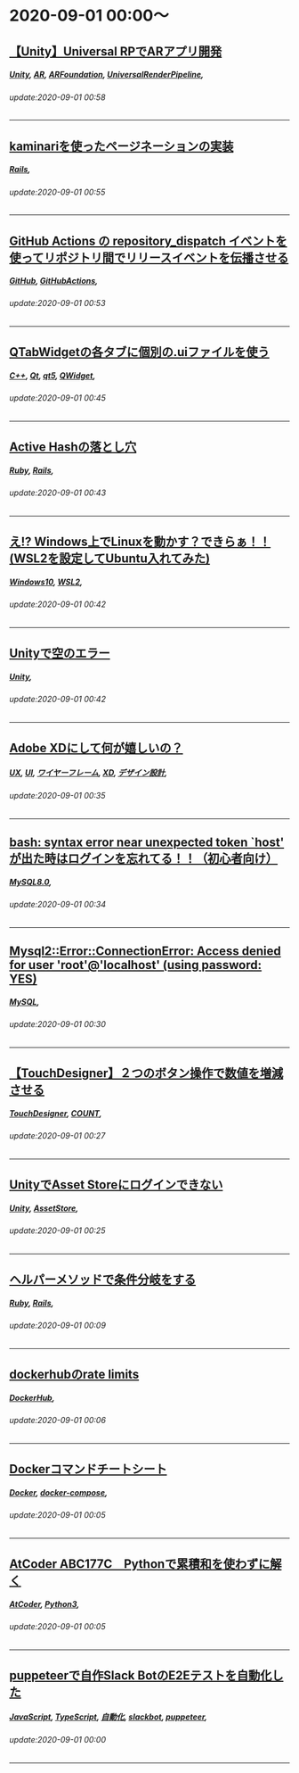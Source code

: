 # 2020-09-01 00:00～
## [【Unity】Universal RPでARアプリ開発](https://qiita.com/komakinex/items/a3011ee5828b16923405)
##### [Unity](https://qiita.com/tags/Unity), [AR](https://qiita.com/tags/AR), [ARFoundation](https://qiita.com/tags/ARFoundation), [UniversalRenderPipeline](https://qiita.com/tags/UniversalRenderPipeline), 
###### update:2020-09-01 00:58
---
## [kaminariを使ったページネーションの実装](https://qiita.com/kidokoro-syusei/items/65db23a46643024d25cc)
##### [Rails](https://qiita.com/tags/Rails), 
###### update:2020-09-01 00:55
---
## [GitHub Actions の repository_dispatch イベントを使ってリポジトリ間でリリースイベントを伝播させる](https://qiita.com/takat0-h0rikosh1/items/d464f4733ff81fda23fc)
##### [GitHub](https://qiita.com/tags/GitHub), [GitHubActions](https://qiita.com/tags/GitHubActions), 
###### update:2020-09-01 00:53
---
## [QTabWidgetの各タブに個別の.uiファイルを使う](https://qiita.com/Atsushi4/items/630a372e9eb2b418d2b1)
##### [C++](https://qiita.com/tags/C++), [Qt](https://qiita.com/tags/Qt), [qt5](https://qiita.com/tags/qt5), [QWidget](https://qiita.com/tags/QWidget), 
###### update:2020-09-01 00:45
---
## [Active Hashの落とし穴](https://qiita.com/keiya_man/items/ba94edfcf11c50b5ba3f)
##### [Ruby](https://qiita.com/tags/Ruby), [Rails](https://qiita.com/tags/Rails), 
###### update:2020-09-01 00:43
---
## [え!? Windows上でLinuxを動かす？できらぁ！！(WSL2を設定してUbuntu入れてみた)](https://qiita.com/D-PONTARO/items/b2fc28ab68d694646e0f)
##### [Windows10](https://qiita.com/tags/Windows10), [WSL2](https://qiita.com/tags/WSL2), 
###### update:2020-09-01 00:42
---
## [Unityで空のエラー](https://qiita.com/haruka_lbr/items/6f3458cea897221e0cff)
##### [Unity](https://qiita.com/tags/Unity), 
###### update:2020-09-01 00:42
---
## [Adobe XDにして何が嬉しいの？](https://qiita.com/sugar_tk/items/33b66e139cac9b933b3e)
##### [UX](https://qiita.com/tags/UX), [UI](https://qiita.com/tags/UI), [ワイヤーフレーム](https://qiita.com/tags/ワイヤーフレーム), [XD](https://qiita.com/tags/XD), [デザイン設計](https://qiita.com/tags/デザイン設計), 
###### update:2020-09-01 00:35
---
## [bash: syntax error near unexpected token `host'  が出た時はログインを忘れてる！！（初心者向け）](https://qiita.com/Tsuki_yu/items/92f24ab4f7c3f13bd2ea)
##### [MySQL8.0](https://qiita.com/tags/MySQL8.0), 
###### update:2020-09-01 00:34
---
## [Mysql2::Error::ConnectionError: Access denied for user 'root'@'localhost' (using password: YES)](https://qiita.com/naota7118/items/b62d71484e21d6739d68)
##### [MySQL](https://qiita.com/tags/MySQL), 
###### update:2020-09-01 00:30
---
## [【TouchDesigner】２つのボタン操作で数値を増減させる](https://qiita.com/misato839/items/755358d25055e7f42800)
##### [TouchDesigner](https://qiita.com/tags/TouchDesigner), [COUNT](https://qiita.com/tags/COUNT), 
###### update:2020-09-01 00:27
---
## [UnityでAsset Storeにログインできない](https://qiita.com/haruka_lbr/items/c0270ec94b443e3b8475)
##### [Unity](https://qiita.com/tags/Unity), [AssetStore](https://qiita.com/tags/AssetStore), 
###### update:2020-09-01 00:25
---
## [ヘルパーメソッドで条件分岐をする](https://qiita.com/keiya_man/items/dbb4dce703b0bb79265e)
##### [Ruby](https://qiita.com/tags/Ruby), [Rails](https://qiita.com/tags/Rails), 
###### update:2020-09-01 00:09
---
## [dockerhubのrate limits](https://qiita.com/mach555/items/7aca74e4d3922691b0bc)
##### [DockerHub](https://qiita.com/tags/DockerHub), 
###### update:2020-09-01 00:06
---
## [Dockerコマンドチートシート](https://qiita.com/pumpkin_head8/items/ed0301fa4bb667a348a9)
##### [Docker](https://qiita.com/tags/Docker), [docker-compose](https://qiita.com/tags/docker-compose), 
###### update:2020-09-01 00:05
---
## [AtCoder ABC177C　Pythonで累積和を使わずに解く](https://qiita.com/osamuraislice/items/e697f968ac65c9e7e53d)
##### [AtCoder](https://qiita.com/tags/AtCoder), [Python3](https://qiita.com/tags/Python3), 
###### update:2020-09-01 00:05
---
## [puppeteerで自作Slack BotのE2Eテストを自動化した](https://qiita.com/Kontam/items/3d1954a809da8d45704f)
##### [JavaScript](https://qiita.com/tags/JavaScript), [TypeScript](https://qiita.com/tags/TypeScript), [自動化](https://qiita.com/tags/自動化), [slackbot](https://qiita.com/tags/slackbot), [puppeteer](https://qiita.com/tags/puppeteer), 
###### update:2020-09-01 00:00
---





